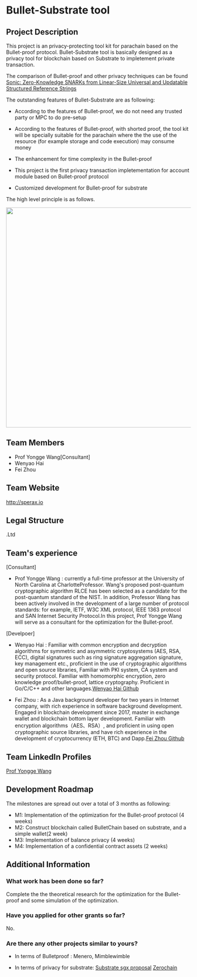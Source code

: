 # Bullet-Substrate tool
## Project Description
This project is an privacy-protecting tool kit for parachain based on the Bullet-proof protocol. Bullet-Substrate tool is basically designed as a privacy tool for blockchain based on Substrate to impletement private transaction. 

The comparison of Bullet-proof and other privacy techniques can be found [Sonic: Zero-Knowledge SNARKs from Linear-Size Universal and Updatable Structured Reference Strings](https://eprint.iacr.org/2019/099.pdf) 


The outstanding features of Bullet-Substrate are as following:

* According to the features of Bullet-proof, we do not need any trusted party or MPC to do pre-setup

* According to the features of Bullet-proof, with shorted proof, the tool kit will be specially suitable for the  parachain where the the use of the resource (for example storage and code execution) may consume money

* The enhancement for time complexity in the Bullet-proof
    
* This project is the first privacy transaction impletementation for account module based on Bullet-proof protocol

* Customized development for Bullet-proof for substrate

The high level principle is as follows.

<div align="center">
<img src="https://user-images.githubusercontent.com/19221132/65102812-ec3f4200-d9fe-11e9-8f5d-0c4f1d3322ec.png" width="600px">
</div>


## Team Members

* Prof Yongge Wang[Consultant]
* Wenyao Hai
* Fei Zhou

## Team Website

http://sperax.io
## Legal Structure
.Ltd

## Team's experience
[Consultant]

* Prof Yongge Wang : currently a full-time professor at the University of North Carolina at CharlotteProfessor. Wang's proposed post-quantum cryptographic algorithm RLCE has been selected as a candidate for the post-quantum standard of the NIST. In addition, Professor Wang has been actively involved in the development of a large number of protocol standards: for example, IETF, W3C XML protocol, IEEE 1363 protocol and SAN Internet Security Protocol.In this project, Prof Yongge Wang will serve as a consultant for the optimization for the Bullet-proof.


[Develpoer]

* Wenyao Hai : Familiar with common encryption and decryption algorithms for symmetric and asymmetric cryptosystems (AES, RSA, ECC), digital signatures such as ring signature aggregation signature, key management etc., proficient in the use of cryptographic algorithms and open source libraries, Familiar with PKI system, CA system and security protocol. Familiar with homomorphic encryption, zero knowledge proof/bullet-proof, lattice cryptography. Proficient in Go/C/C++ and other languages.[Wenyao Hai Github](https://github.com/Haysemonster)

* Fei Zhou : As a Java background developer for two years in Internet company, with rich experience in software background development. Engaged in blockchain development since 2017, master in exchange wallet and blockchain bottom layer development. Familiar with encryption algorithms（AES、RSA）, and proficient in using open cryptographic source libraries, and have rich experience in the development of cryptocurrency (ETH, BTC) and Dapp.[Fei Zhou Github](https://github.com/ronaldspeirs)


## Team LinkedIn Profiles
[Prof Yongge Wang](https://www.linkedin.com/in/yongge-wang-8680706/)

## Development Roadmap
The milestones are spread out over a total of 3 months as following:

* M1: Implementation of the optimization for the Bullet-proof protocol (4 weeks)
* M2: Construct blockchain called BulletChain based on substrate, and a simple wallet(2 week)
* M3: Implementation of balance privacy (4 weeks)
* M4: Implementation of a confidential contract assets (2 weeks)

## Additional Information
### What work has been done so far?
Complete the the theoretical research for the optimization for the Bullet-proof and some simulation of the optimization.

### Have you applied for other grants so far?
No.

### Are there any other projects similar to yours?
* In terms of Bulletproof : Menero, Mimblewimble

* In terms of privacy for substrate: [Substrate sgx proposal](https://github.com/w3f/Web3-collaboration/blob/master/grants/speculative/substrate_sgx_proposal.md)  [Zerochain](https://github.com/w3f/Web3-collaboration/blob/master/grants/speculative/zerochain.md)
